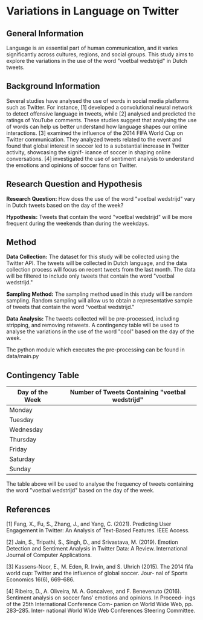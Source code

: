 # Variations in Language on Twitter
## General Information
Language is an essential part of human communication, and it varies significantly across cultures, regions, and social groups. This study aims to explore the variations in the use of the  word "voetbal wedstrijd" in Dutch tweets.

## Background Information
Several studies have analysed the use of words in social media platforms such as Twitter. For instance, [1] developed a convolutional neural network to detect offensive language in tweets, while [2] analysed and predicted the ratings of YouTube comments. These studies suggest that analysing the use of words can help us better understand how language shapes our online interactions. [3] examined the influence of the 2014 FIFA World Cup on Twitter communication. They analyzed tweets related to the event and found that global interest in soccer led to a substantial increase in Twitter activity, showcasing the signif- icance of soccer in shaping online conversations. [4] investigated the use of sentiment analysis to understand the emotions and opinions of soccer fans on Twitter. 

## Research Question and Hypothesis
**Research Question:** How does the use of the word "voetbal wedstrijd" vary in Dutch tweets based on the day of the week?

**Hypothesis:** Tweets that contain the word "voetbal wedstrijd" will be more frequent during the weekends than during the weekdays.

## Method
**Data Collection:** The dataset for this study will be collected using the Twitter API. The tweets will be collected in Dutch language, and the data collection process will focus on recent tweets from the last month. The data will be filtered to include only tweets that contain the word "voetbal wedstrijd."

**Sampling Method:** The sampling method used in this study will be random sampling. Random sampling will allow us to obtain a representative sample of tweets that contain the word "voetbal wedstrijd."

**Data Analysis:** The tweets collected will be pre-processed, including stripping, and removing retweets. A contingency table will be used to analyse the variations in the use of the word "cool" based on the day of the week.

The python module which executes the pre-processing can be found in data/main.py

## Contingency Table
| Day of the Week | Number of Tweets Containing "voetbal wedstrijd" |
|----------------|--------------------------------------------------|
| Monday         |                                                  |
| Tuesday        |                                                  |
| Wednesday      |                                                  |
| Thursday       |                                                  |
| Friday         |                                                  |
| Saturday       |                                                  |
| Sunday         |                                                  |


The table above will be used to analyse the frequency of tweets containing the  word "voetbal wedstrijd" based on the day of the week.

## References
[1] Fang, X., Fu, S., Zhang, J., and Yang, C. (2021). Predicting User Engagement in Twitter: An Analysis of Text-Based Features. IEEE Access.

[2] Jain, S., Tripathi, S., Singh, D., and Srivastava, M. (2019). Emotion Detection and Sentiment Analysis in Twitter Data: A Review. International Journal of Computer Applications.

[3] Kassens-Noor, E., M. Eden, R. Irwin, and S. Uhrich (2015). The 2014 fifa world cup: Twitter and the influence of global soccer. Jour- nal of Sports Economics 16(6), 669–686.

[4] Ribeiro, D., A. Oliveira, M. A. Goncalves, and F. Benevenuto (2016). Sentiment analysis on soccer fans’ emotions and opinions. In Proceed- ings of the 25th International Conference Com- panion on World Wide Web, pp. 283–285. Inter- national World Wide Web Conferences Steering Committee.
